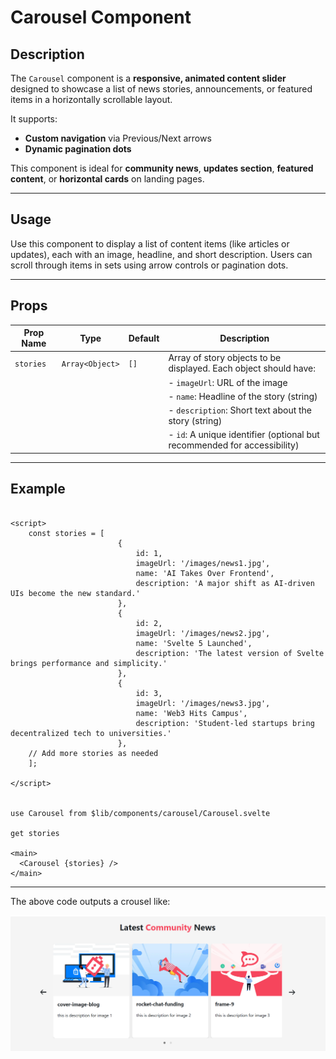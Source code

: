 #  Carousel Component

## Description
The `Carousel` component is a **responsive, animated content slider** designed to showcase a list of news stories, announcements, or featured items in a horizontally scrollable layout.

It supports:
- **Custom navigation** via Previous/Next arrows
- **Dynamic pagination dots**

This component is ideal for **community news**, **updates section**, **featured content**, or **horizontal cards** on landing pages.

---

## Usage
Use this component to display a list of content items (like articles or updates), each with an image, headline, and short description. Users can scroll through items in sets using arrow controls or pagination dots.

---

## Props

| Prop Name | Type             | Default | Description                                                                 |
|-----------|------------------|---------|-----------------------------------------------------------------------------|
| `stories` | `Array<Object>`  | `[]`    | Array of story objects to be displayed. Each object should have:           |
|           |                  |         | - `imageUrl`: URL of the image                                              |
|           |                  |         | - `name`: Headline of the story (string)                                    |
|           |                  |         | - `description`: Short text about the story (string)                        |
|           |                  |         | - `id`: A unique identifier (optional but recommended for accessibility)    |

---

## Example

```svelte

<script>
    const stories = [
                        {
                            id: 1,
                            imageUrl: '/images/news1.jpg',
                            name: 'AI Takes Over Frontend',
                            description: 'A major shift as AI-driven UIs become the new standard.'
                        },
                        {
                            id: 2,
                            imageUrl: '/images/news2.jpg',
                            name: 'Svelte 5 Launched',
                            description: 'The latest version of Svelte brings performance and simplicity.'
                        },
                        {
                            id: 3,
                            imageUrl: '/images/news3.jpg',
                            name: 'Web3 Hits Campus',
                            description: 'Student-led startups bring decentralized tech to universities.'
                        },
    // Add more stories as needed
    ];

</script>


use Carousel from $lib/components/carousel/Carousel.svelte

get stories

<main>
  <Carousel {stories} />
</main>
```

---

The above code outputs a crousel like:

![Crousel image.](./docsImages/crouselComponent.png "This is a Crousel component image.")

